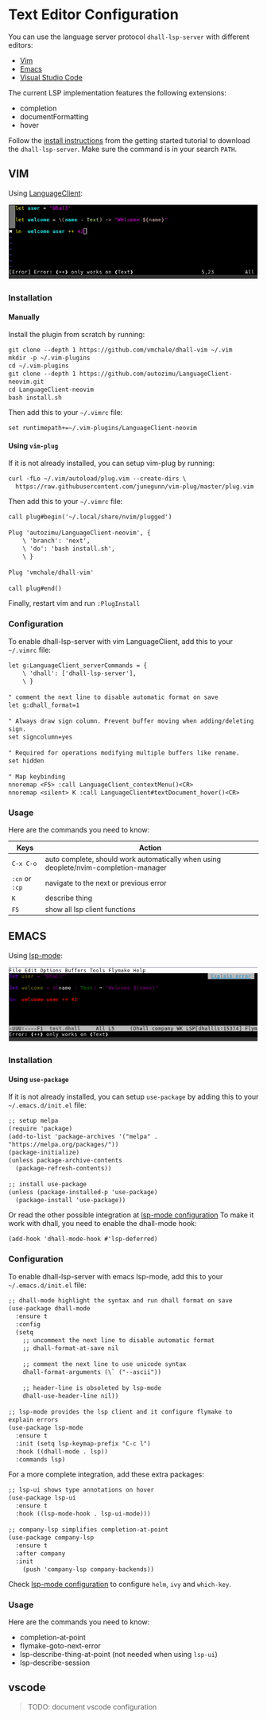 # Text Editor Configuration

You can use the language server protocol `dhall-lsp-server` with different editors:

* [Vim](#VIM)
* [Emacs](#EMACS)
* [Visual Studio Code](#vscode)

The current LSP implementation features the following extensions:

* completion
* documentFormatting
* hover

Follow the [install instructions][installation] from the getting started tutorial
to download the `dhall-lsp-server`. Make sure the command is in your search `PATH`.

[installation]: <tutorials/Getting-started_Generate-JSON-or-YAML:installation>


## VIM

Using [LanguageClient](https://github.com/autozimu/LanguageClient-neovim):

![](../_static/lsp-vim.png)

### Installation

#### Manually

Install the plugin from scratch by running:

```console
git clone --depth 1 https://github.com/vmchale/dhall-vim ~/.vim
mkdir -p ~/.vim-plugins
cd ~/.vim-plugins
git clone --depth 1 https://github.com/autozimu/LanguageClient-neovim.git
cd LanguageClient-neovim
bash install.sh
```

Then add this to your `~/.vimrc` file:

```
set runtimepath+=~/.vim-plugins/LanguageClient-neovim
```

#### Using `vim-plug`

If it is not already installed, you can setup vim-plug by running:

```console
curl -fLo ~/.vim/autoload/plug.vim --create-dirs \
  https://raw.githubusercontent.com/junegunn/vim-plug/master/plug.vim
```

Then add this to your `~/.vimrc` file:

```
call plug#begin('~/.local/share/nvim/plugged')

Plug 'autozimu/LanguageClient-neovim', {
    \ 'branch': 'next',
    \ 'do': 'bash install.sh',
    \ }

Plug 'vmchale/dhall-vim'

call plug#end()
```

Finally, restart vim and run `:PlugInstall`

### Configuration

To enable dhall-lsp-server with vim LanguageClient, add this to your `~/.vimrc` file:

```
let g:LanguageClient_serverCommands = {
    \ 'dhall': ['dhall-lsp-server'],
    \ }

" comment the next line to disable automatic format on save
let g:dhall_format=1

" Always draw sign column. Prevent buffer moving when adding/deleting sign.
set signcolumn=yes

" Required for operations modifying multiple buffers like rename.
set hidden

" Map keybinding
nnoremap <F5> :call LanguageClient_contextMenu()<CR>
nnoremap <silent> K :call LanguageClient#textDocument_hover()<CR>
```

### Usage

Here are the commands you need to know:

Keys | Action
---- | ------
`C-x C-o` | auto complete, should work automatically when using deoplete/nvim-completion-manager
`:cn` or `:cp` | navigate to the next or previous error
`K` | describe thing
`F5` | show all lsp client functions


## EMACS

Using [lsp-mode](https://github.com/emacs-lsp/lsp-mode):

![](../_static/lsp-emacs.png)

### Installation

#### Using `use-package`

If it is not already installed, you can setup `use-package` by adding this to your `~/.emacs.d/init.el` file:

```emacs-lisp
;; setup melpa
(require 'package)
(add-to-list 'package-archives '("melpa" . "https://melpa.org/packages/"))
(package-initialize)
(unless package-archive-contents
  (package-refresh-contents))

;; install use-package
(unless (package-installed-p 'use-package)
  (package-install 'use-package))
```

Or read the other possible integration at [lsp-mode configuration][lsp-mode-configuration]
To make it work with dhall, you need to enable the dhall-mode hook:

```emacs-lisp
(add-hook 'dhall-mode-hook #'lsp-deferred)
```

### Configuration

To enable dhall-lsp-server with emacs lsp-mode, add this to your `~/.emacs.d/init.el` file:

```emacs-lisp
;; dhall-mode highlight the syntax and run dhall format on save
(use-package dhall-mode
  :ensure t
  :config
  (setq
    ;; uncomment the next line to disable automatic format
    ;; dhall-format-at-save nil

    ;; comment the next line to use unicode syntax
    dhall-format-arguments (\` ("--ascii"))

    ;; header-line is obsoleted by lsp-mode
    dhall-use-header-line nil))

;; lsp-mode provides the lsp client and it configure flymake to explain errors
(use-package lsp-mode
  :ensure t
  :init (setq lsp-keymap-prefix "C-c l")
  :hook ((dhall-mode . lsp))
  :commands lsp)
```

For a more complete integration, add these extra packages:

```emacs-lisp
;; lsp-ui shows type annotations on hover
(use-package lsp-ui
  :ensure t
  :hook ((lsp-mode-hook . lsp-ui-mode)))

;; company-lsp simplifies completion-at-point
(use-package company-lsp
  :ensure t
  :after company
  :init
    (push 'company-lsp company-backends))
```

Check [lsp-mode configuration][lsp-mode-configuration] to configure `helm`, `ivy` and `which-key`.


### Usage

Here are the commands you need to know:

* completion-at-point
* flymake-goto-next-error
* lsp-describe-thing-at-point  (not needed when using `lsp-ui`)
* lsp-describe-session

[lsp-mode-configuration]: https://github.com/emacs-lsp/lsp-mode#configure-lsp-mode


## vscode

> TODO: document vscode configuration
